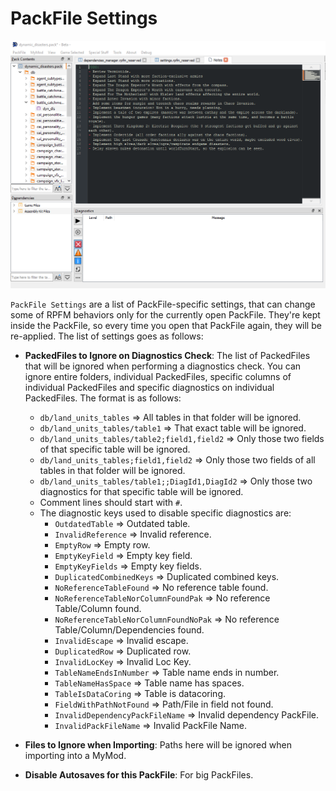 # PackFile Settings

![Pack me up and Set me free!!!!](./images/notes.png)

`PackFile Settings` are a list of PackFile-specific settings, that can change some of RPFM behaviors only for the currently open PackFile. They're kept inside the PackFile, so every time you open that PackFile again, they will be re-applied. The list of settings goes as follows:

- **PackedFiles to Ignore on Diagnostics Check**: The list of PackedFiles that will be ignored when performing a diagnostics check. You can ignore entire folders, individual PackedFiles, specific columns of individual PackedFiles and specific diagnostics on individual PackedFiles. The format is as follows:
    * `db/land_units_tables` => All tables in that folder will be ignored.
    * `db/land_units_tables/table1` => That exact table will be ignored.
    * `db/land_units_tables/table2;field1,field2` => Only those two fields of that specific table will be ignored.
    * `db/land_units_tables;field1,field2` => Only those two fields of all tables in that folder will be ignored.
    * `db/land_units_tables/table1;;DiagId1,DiagId2` => Only those two diagnostics for that specific table will be ignored.
    * Comment lines should start with `#`.
    * The diagnostic keys used to disable specific diagnostics are:
        - `OutdatedTable` => Outdated table.
        - `InvalidReference` => Invalid reference.
        - `EmptyRow` => Empty row.
        - `EmptyKeyField` => Empty key field.
        - `EmptyKeyFields` => Empty key fields.
        - `DuplicatedCombinedKeys` => Duplicated combined keys.
        - `NoReferenceTableFound` => No reference table found.
        - `NoReferenceTableNorColumnFoundPak` => No reference Table/Column found.
        - `NoReferenceTableNorColumnFoundNoPak` => No reference Table/Column/Dependencies found.
        - `InvalidEscape` => Invalid escape.
        - `DuplicatedRow` => Duplicated row.
        - `InvalidLocKey` => Invalid Loc Key.
        - `TableNameEndsInNumber` => Table name ends in number.
        - `TableNameHasSpace` => Table name has spaces.
        - `TableIsDataCoring` => Table is datacoring.
        - `FieldWithPathNotFound` => Path/File in field not found.
        - `InvalidDependencyPackFileName` => Invalid dependency PackFile.
        - `InvalidPackFileName` => Invalid PackFile Name.

- **Files to Ignore when Importing**: Paths here will be ignored when importing into a MyMod.
- **Disable Autosaves for this PackFile**: For big PackFiles.
